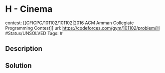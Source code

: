 # H - Cinema

contest: [[CFICPC/101102/101102|2016 ACM Amman Collegiate Programming Contest]]
url: https://codeforces.com/gym/101102/problem/H
#Status/UNSOLVED
Tags: #

## Description

## Solution

